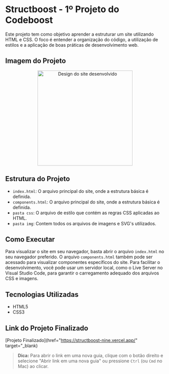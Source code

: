 # Structboost - 1º Projeto do Codeboost

Este projeto tem como objetivo aprender a estruturar um site utilizando HTML e CSS. O foco é entender a organização do código, a utilização de estilos e a aplicação de boas práticas de desenvolvimento web.

## Imagem do Projeto

<p align="center">
  <img src="https://i.ibb.co/p0Rf8QH/Desktop.png" alt="Design do site desenvolvido" width="300"/>
</p>

## Estrutura do Projeto

- `index.html`: O arquivo principal do site, onde a estrutura básica é definida.
- `components.html`: O arquivo principal do site, onde a estrutura básica é definida.
- `pasta css`: O arquivo de estilo que contém as regras CSS aplicadas ao HTML.
- `pasta img`: Contem todos os arquivos de imagens e SVG's utilizados.

## Como Executar

Para visualizar o site em seu navegador, basta abrir o arquivo `index.html` no seu navegador preferido. O arquivo `components.html` também pode ser acessado para visualizar componentes específicos do site. Para facilitar o desenvolvimento, você pode usar um servidor local, como o Live Server no Visual Studio Code, para garantir o carregamento adequado dos arquivos CSS e imagens.

## Tecnologias Utilizadas

- HTML5
- CSS3

## Link do Projeto Finalizado

[Projeto Finalizado](href="https://structboost-nine.vercel.app/" target="_blank)

> **Dica:** Para abrir o link em uma nova guia, clique com o botão direito e selecione "Abrir link em uma nova guia" ou pressione `Ctrl` (ou `Cmd` no Mac) ao clicar.
